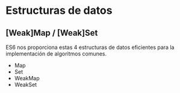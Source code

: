 # Estructuras de datos
## [Weak]Map / [Weak]Set

ES6 nos proporciona estas 4 estructuras de datos eficientes para la implementación de algoritmos comunes.

 - Map
 - Set
 - WeakMap
 - WeakSet
